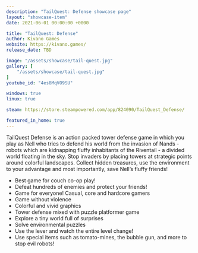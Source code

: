 ```yaml
---
description: "TailQuest: Defense showcase page"
layout: "showcase-item"
date: 2021-06-01 00:00:00 +0000

title: "TailQuest: Defense"
author: Kivano Games
website: https://kivano.games/
release_date: TBD

image: "/assets/showcase/tail-quest.jpg"
gallery: [
	"/assets/showcase/tail-quest.jpg"
]
youtube_id: "4es8MqVO9SU"

windows: true
linux: true

steam: https://store.steampowered.com/app/824090/TailQuest_Defense/

featured_in_home: true
---
```



TailQuest Defense is an action packed tower defense game in which you play as Nell who tries to defend his world from the invasion of Nands - robots which are kidnapping fluffy inhabitants of the Riventail - a divided world floating in the sky.
Stop invaders by placing towers at strategic points around colorful landscapes. Collect hidden treasures, use the environment to your advantage and most importantly, save Nell’s fluffy friends!

- Best game for couch co-op play!
- Defeat hundreds of enemies and protect your friends!
- Game for everyone! Casual, core and hardcore gamers
- Game without violence
- Colorful and vivid graphics
- Tower defense mixed with puzzle platformer game
- Explore a tiny world full of surprises
- Solve environmental puzzles
- Use the lever and watch the entire level change!
- Use special items such as tomato-mines, the bubble gun, and more to stop evil robots!
